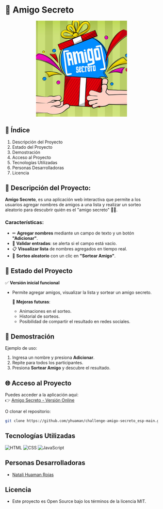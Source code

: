# 🎁 Amigo Secreto
<p align="center">
  <img src="assets/amigoSecreto.jpg" alt="Amigo Secreto" width="300">
</p>

## 📑 Índice
1. Descripción del Proyecto
2. Estado del Proyecto
3. Demostración
4. Acceso al Proyecto
5. Tecnologías Utilizadas
6. Personas Desarrolladoras
7. Licencia


## 📜 Descripción del Proyecto:
**Amigo Secreto**, es una aplicación web interactiva que permite a los usuarios agregar nombres de amigos a una lista y realizar un sorteo aleatorio para descubrir quién es el "amigo secreto" 🕵️‍♂️.  

### Características:
- ✏ **Agregar nombres** mediante un campo de texto y un botón **"Adicionar"**.  
- 🚫 **Validar entradas**: se alerta si el campo está vacío.  
- 📋 **Visualizar lista** de nombres agregados en tiempo real.  
- 🎲 **Sorteo aleatorio** con un clic en **"Sortear Amigo"**.  


## 📌 Estado del Proyecto
✅ **Versión inicial funcional** 
- Permite agregar amigos, visualizar la lista y sortear un amigo secreto.
  
  🚧 **Mejoras futuras**:  
  - Animaciones en el sorteo.  
  - Historial de sorteos.  
  - Posibilidad de compartir el resultado en redes sociales.


## 🎥 Demostración
 

Ejemplo de uso:  
1. Ingresa un nombre y presiona **Adicionar**.  
2. Repite para todos los participantes.  
3. Presiona **Sortear Amigo** y descubre el resultado.  


## 🌐 Acceso al Proyecto
Puedes acceder a la aplicación aquí:  
👉 [Amigo Secreto - Versión Online](https://yhuaman.github.io/challenge-amigo-secreto_esp-main/)  

O clonar el repositorio:  
```bash
git clone https://github.com/yhuaman/challenge-amigo-secreto_esp-main.git
```


## Tecnologías Utilizadas
![HTML](https://img.shields.io/badge/HTML-5-orange?style=flat-square&logo=html5)
![CSS](https://img.shields.io/badge/CSS-3-blue?style=flat-square&logo=css3)
![JavaScript](https://img.shields.io/badge/JavaScript-ES6-yellow?style=flat-square&logo=javascript)


## Personas Desarrolladoras
- [Natali Huaman Rojas](https://github.com/yhuaman)


## Licencia
- Este proyecto es Open Source bajo los términos de la licencia MIT.

